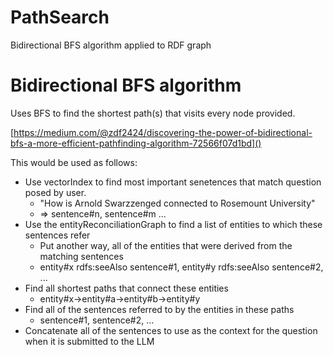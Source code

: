 # PathSearch

Bidirectional BFS algorithm applied to RDF graph

# Bidirectional BFS algorithm

Uses BFS to find the shortest path(s) that visits every node provided.

[https://medium.com/@zdf2424/discovering-the-power-of-bidirectional-bfs-a-more-efficient-pathfinding-algorithm-72566f07d1bd]()

This would be used as follows:

* Use vectorIndex to find most important senetences that match question posed by user.
  * "How is Arnold Swarzzenged connected to Rosemount University"
  * => sentence#n, sentence#m ...
* Use the entityReconciliationGraph to find a list of entities to which these sentences refer
  * Put another way, all of the entities that were derived from the matching sentences
  * entity#x rdfs:seeAlso sentence#1, entity#y rdfs:seeAlso sentence#2, ...
* Find all shortest paths that connect these entities
  * entity#x->entity#a->entity#b->entity#y
* Find all of the sentences referred to by the entities in these paths
  * sentence#1, sentence#2, ...
* Concatenate all of the sentences to use as the context for the question when it is submitted to the LLM
